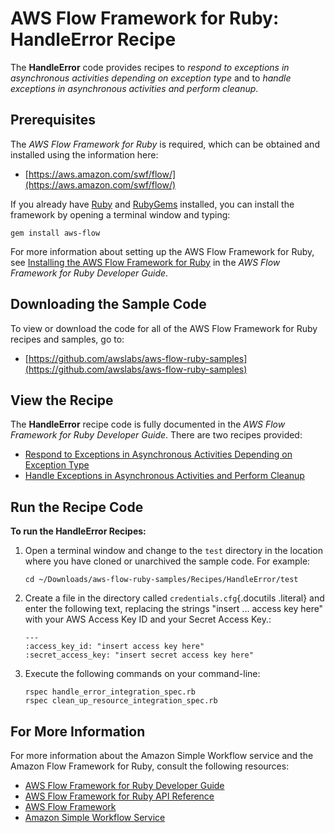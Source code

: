 AWS Flow Framework for Ruby: HandleError Recipe
===============================================

The **HandleError** code provides recipes to *respond to exceptions in
asynchronous activities depending on exception type* and to *handle
exceptions in asynchronous activities and perform cleanup*.

Prerequisites
-------------

The *AWS Flow Framework for Ruby* is required, which can be obtained and
installed using the information here:

-   [https://aws.amazon.com/swf/flow/](https://aws.amazon.com/swf/flow/)

If you already have [Ruby](https://www.ruby-lang.org/) and
[RubyGems](http://rubygems.org/) installed, you can install the
framework by opening a terminal window and typing:

~~~~
gem install aws-flow
~~~~

For more information about setting up the AWS Flow Framework for Ruby,
see [Installing the AWS Flow Framework for
Ruby](http://docs.aws.amazon.com/amazonswf/latest/awsrbflowguide/installing.html)
in the *AWS Flow Framework for Ruby Developer Guide*.

Downloading the Sample Code
---------------------------

To view or download the code for all of the AWS Flow Framework for Ruby
recipes and samples, go to:

-   [https://github.com/awslabs/aws-flow-ruby-samples](https://github.com/awslabs/aws-flow-ruby-samples)

View the Recipe
---------------

The **HandleError** recipe code is fully documented in the *AWS Flow
Framework for Ruby Developer Guide*. There are two recipes provided:

-   [Respond to Exceptions in Asynchronous Activities Depending on
    Exception
    Type](http://docs.aws.amazon.com/amazonswf/latest/awsrbflowguide/recipes-exceptions-handle-error.html)
-   [Handle Exceptions in Asynchronous Activities and Perform
    Cleanup](http://docs.aws.amazon.com/amazonswf/latest/awsrbflowguide/recipes-exceptions-cleanup.html)

Run the Recipe Code
-------------------

**To run the HandleError Recipes:**

1.  Open a terminal window and change to the `test`
    directory in the location where you have cloned or unarchived the
    sample code. For example:

    ~~~~
    cd ~/Downloads/aws-flow-ruby-samples/Recipes/HandleError/test
    ~~~~

2.  Create a file in the directory called `credentials.cfg`{.docutils
    .literal} and enter the following text, replacing the strings
    "insert ... access key here" with your AWS Access Key ID and your
    Secret Access Key.:

    ~~~~
    ---
    :access_key_id: "insert access key here"
    :secret_access_key: "insert secret access key here"
    ~~~~

3.  Execute the following commands on your command-line:

    ~~~~
    rspec handle_error_integration_spec.rb
    rspec clean_up_resource_integration_spec.rb
    ~~~~

For More Information
--------------------

For more information about the Amazon Simple Workflow service and the
Amazon Flow Framework for Ruby, consult the following resources:

-   [AWS Flow Framework for Ruby Developer
    Guide](http://docs.aws.amazon.com/amazonswf/latest/awsrbflowguide/)
-   [AWS Flow Framework for Ruby API
    Reference](https://docs.aws.amazon.com/amazonswf/latest/awsrbflowapi/)
-   [AWS Flow Framework](http://aws.amazon.com/swf/flow/)
-   [Amazon Simple Workflow Service](http://aws.amazon.com/swf/)

